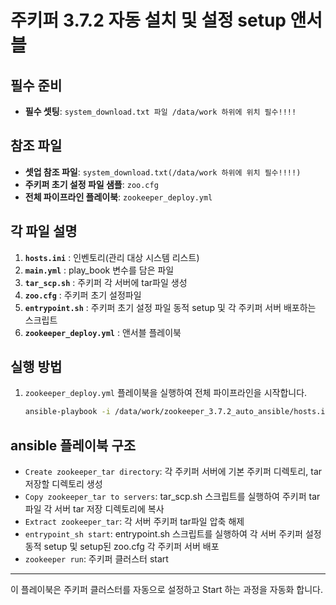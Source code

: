 # 주키퍼 3.7.2 자동 설치 및 설정 setup 앤서블

## 필수 준비

- **필수 셋팅**: `system_download.txt 파일 /data/work 하위에 위치 필수!!!!`

## 참조 파일

- **셋업 참조 파일**: `system_download.txt(/data/work 하위에 위치 필수!!!!)`
- **주키퍼 초기 설정 파일 샘플**: `zoo.cfg`
- **전체 파이프라인 플레이북**: `zookeeper_deploy.yml`

## 각 파일 설명

1. **`hosts.ini`** : 인벤토리(관리 대상 시스템 리스트)
2. **`main.yml`** : play_book 변수를 담은 파일
3. **`tar_scp.sh`** : 주키퍼 각 서버에 tar파일 생성
4. **`zoo.cfg`** : 주키퍼 초기 설정파일
5. **`entrypoint.sh`** : 주키퍼 초기 설정 파일 동적 setup 및 각 주키퍼 서버 배포하는 스크립트
6. **`zookeeper_deploy.yml`** : 앤서블 플레이북

## 실행 방법

1. `zookeeper_deploy.yml` 플레이북을 실행하여 전체 파이프라인을 시작합니다.
   ```sh
   ansible-playbook -i /data/work/zookeeper_3.7.2_auto_ansible/hosts.ini /data/work/zookeeper_3.7.2_auto_ansible/zookeeper_deploy.yml
   ```

## ansible 플레이북 구조

- `Create zookeeper_tar directory`: 각 주키퍼 서버에 기본 주키퍼 디렉토리, tar 저장할 디렉토리 생성
- `Copy zookeeper_tar to servers`: tar_scp.sh 스크립트를 실행하여 주키퍼 tar 파일 각 서버 tar 저장 디렉토리에 복사
- `Extract zookeeper_tar`: 각 서버 주키퍼 tar파일 압축 해제
- `entrypoint_sh start`: entrypoint.sh 스크립트를 실행하여 각 서버 주키퍼 설정 동적 setup 및 setup된 zoo.cfg 각 주키퍼 서버 배포
- `zookeeper run`: 주키퍼 클러스터 start

---

이 플레이북은 주키퍼 클러스터를 자동으로 설정하고 Start 하는 과정을 자동화 합니다.
